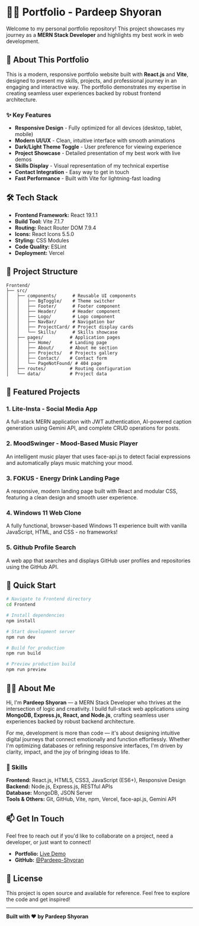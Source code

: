 # 👨‍💻 Portfolio - Pardeep Shyoran

Welcome to my personal portfolio repository! This project showcases my journey as a **MERN Stack Developer** and highlights my best work in web development.

## 🌟 About This Portfolio

This is a modern, responsive portfolio website built with **React.js** and **Vite**, designed to present my skills, projects, and professional journey in an engaging and interactive way. The portfolio demonstrates my expertise in creating seamless user experiences backed by robust frontend architecture.

### ✨ Key Features

- **Responsive Design** - Fully optimized for all devices (desktop, tablet, mobile)
- **Modern UI/UX** - Clean, intuitive interface with smooth animations
- **Dark/Light Theme Toggle** - User preference for viewing experience
- **Project Showcase** - Detailed presentation of my best work with live demos
- **Skills Display** - Visual representation of my technical expertise
- **Contact Integration** - Easy way to get in touch
- **Fast Performance** - Built with Vite for lightning-fast loading

## 🛠️ Tech Stack

- **Frontend Framework:** React 19.1.1
- **Build Tool:** Vite 7.1.7
- **Routing:** React Router DOM 7.9.4
- **Icons:** React Icons 5.5.0
- **Styling:** CSS Modules
- **Code Quality:** ESLint
- **Deployment:** Vercel

## 📂 Project Structure

```
Frontend/
├── src/
│   ├── components/      # Reusable UI components
│   │   ├── BgToggle/    # Theme switcher
│   │   ├── Footer/      # Footer component
│   │   ├── Header/      # Header component
│   │   ├── Logo/        # Logo component
│   │   ├── NavBar/      # Navigation bar
│   │   ├── ProjectCard/ # Project display cards
│   │   └── Skills/      # Skills showcase
│   ├── pages/          # Application pages
│   │   ├── Home/       # Landing page
│   │   ├── About/      # About me section
│   │   ├── Projects/   # Projects gallery
│   │   ├── Contact/    # Contact form
│   │   └── PageNotFound/ # 404 page
│   ├── routes/         # Routing configuration
│   └── data/           # Project data
```

## 🎯 Featured Projects

### 1. **Lite-Insta** - Social Media App
A full-stack MERN application with JWT authentication, AI-powered caption generation using Gemini API, and complete CRUD operations for posts.

### 2. **MoodSwinger** - Mood-Based Music Player
An intelligent music player that uses face-api.js to detect facial expressions and automatically plays music matching your mood.

### 3. **FOKUS** - Energy Drink Landing Page
A responsive, modern landing page built with React and modular CSS, featuring a clean design and smooth user experience.

### 4. **Windows 11 Web Clone**
A fully functional, browser-based Windows 11 experience built with vanilla JavaScript, HTML, and CSS - no frameworks!

### 5. **Github Profile Search**
A web app that searches and displays GitHub user profiles and repositories using the GitHub API.

## 🚀 Quick Start

```bash
# Navigate to Frontend directory
cd Frontend

# Install dependencies
npm install

# Start development server
npm run dev

# Build for production
npm run build

# Preview production build
npm run preview
```

## 👨‍💻 About Me

Hi, I'm **Pardeep Shyoran** — a MERN Stack Developer who thrives at the intersection of logic and creativity. I build full-stack web applications using **MongoDB, Express.js, React, and Node.js**, crafting seamless user experiences backed by robust backend architecture.

For me, development is more than code — it's about designing intuitive digital journeys that connect emotionally and function effortlessly. Whether I'm optimizing databases or refining responsive interfaces, I'm driven by clarity, impact, and the joy of bringing ideas to life.

### 💼 Skills

**Frontend:** React.js, HTML5, CSS3, JavaScript (ES6+), Responsive Design  
**Backend:** Node.js, Express.js, RESTful APIs  
**Database:** MongoDB, JSON Server  
**Tools & Others:** Git, GitHub, Vite, npm, Vercel, face-api.js, Gemini API

## 📫 Get In Touch

Feel free to reach out if you'd like to collaborate on a project, need a developer, or just want to connect!

- **Portfolio:** [Live Demo](https://pardeep-shyoran.me)
- **GitHub:** [@Pardeep-Shyoran](https://github.com/Pardeep-Shyoran)

## 📄 License

This project is open source and available for reference. Feel free to explore the code and get inspired!

---

**Built with ❤️ by Pardeep Shyoran**
